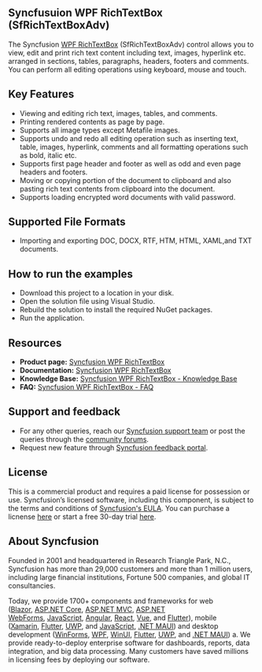 Syncfusuion WPF RichTextBox (SfRichTextBoxAdv)
----------------------------

The Syncfusion [WPF RichTextBox](https://www.syncfusion.com/wpf-controls/richtextbox?utm_source=github&utm_medium=github&utm_campaign=github-wpf-rte-examples) (SfRichTextBoxAdv) control allows you to view, edit and print rich text content including text, images, hyperlink etc. arranged in sections, tables, paragraphs, headers, footers and comments. You can perform all editing operations using keyboard, mouse and touch.

Key Features
------------

*   Viewing and editing rich text, images, tables, and comments.
*   Printing rendered contents as page by page.
*   Supports all image types except Metafile images.
*   Supports undo and redo all editing operation such as inserting text, table, images, hyperlink, comments and all formatting operations such as bold, italic etc.
*   Supports first page header and footer as well as odd and even page headers and footers.
*   Moving or copying portion of the document to clipboard and also pasting rich text contents from clipboard into the document.
*   Supports loading encrypted word documents with valid password.

Supported File Formats
----------------------

*  Importing and exporting DOC, DOCX, RTF, HTM, HTML, XAML,and TXT documents. 

How to run the examples
-----------------------

*   Download this project to a location in your disk.
*   Open the solution file using Visual Studio.
*   Rebuild the solution to install the required NuGet packages.
*   Run the application.

Resources
---------

*   **Product page:** [Syncfusion WPF RichTextBox](https://www.syncfusion.com/wpf-controls/richtextbox?utm_source=github&utm_medium=listing&utm_campaign=github-wpf-rte-examples)
*   **Documentation:** [Syncfusion WPF RichTextBox](https://help.syncfusion.com/wpf/richtextbox/overview?utm_source=github&utm_medium=listing&utm_campaign=github-wpf-rte-examples)
*   **Knowledge Base:** [Syncfusion WPF RichTextBox - Knowledge Base](https://support.syncfusion.com/kb/desktop/section/256?utm_source=github&utm_medium=listing&utm_campaign=github-wpf-rte-examples)
*   **FAQ:** [Syncfusion WPF RichTextBox - FAQ](https://www.syncfusion.com/faq/?utm_source=github&utm_medium=listing&utm_campaign=github-wpf-rte-examples)

Support and feedback
--------------------

*   For any other queries, reach our [Syncfusion support team](https://www.syncfusion.com/support/directtrac/incidents/newincident?utm_source=github&utm_medium=listing&utm_campaign=github-wpf-rte-examples) or post the queries through the [community forums](https://www.syncfusion.com/forums?utm_source=github&utm_medium=listing&utm_campaign=github-wpf-rte-examples).
*   Request new feature through [Syncfusion feedback portal](https://www.syncfusion.com/feedback?utm_source=github&utm_medium=listing&utm_campaign=github-wpf-rte-examples).

License
-------

This is a commercial product and requires a paid license for possession or use. Syncfusion’s licensed software, including this component, is subject to the terms and conditions of [Syncfusion's EULA](https://www.syncfusion.com/eula/es/?utm_source=github&utm_medium=listing&utm_campaign=github-wpf-rte-examples). You can purchase a licnense [here](https://www.syncfusion.com/sales/products?utm_source=github&utm_medium=listing&utm_campaign=github-wpf-rte-examples) or start a free 30-day trial [here](https://www.syncfusion.com/account/manage-trials/start-trials?utm_source=github&utm_medium=listing&utm_campaign=github-wpf-rte-examples).

About Syncfusion
----------------

Founded in 2001 and headquartered in Research Triangle Park, N.C., Syncfusion has more than 29,000 customers and more than 1 million users, including large financial institutions, Fortune 500 companies, and global IT consultancies.

Today, we provide 1700+ components and frameworks for web ([Blazor](https://www.syncfusion.com/blazor-components?utm_source=github&utm_medium=listing&utm_campaign=github-wpf-rte-examples), [ASP.NET Core](https://www.syncfusion.com/aspnet-core-ui-controls?utm_source=github&utm_medium=listing&utm_campaign=github-wpf-rte-examples), [ASP.NET MVC](https://www.syncfusion.com/aspnet-mvc-ui-controls?utm_source=github&utm_medium=listing&utm_campaign=github-wpf-rte-examples), [ASP.NET WebForms](https://www.syncfusion.com/jquery/aspnet-webforms-ui-controls?utm_source=github&utm_medium=listing&utm_campaign=github-wpf-rte-examples), [JavaScript](https://www.syncfusion.com/javascript-ui-controls?utm_source=github&utm_medium=listing&utm_campaign=github-wpf-rte-examples), [Angular](https://www.syncfusion.com/angular-ui-components?utm_source=github&utm_medium=listing&utm_campaign=github-wpf-rte-examples), [React](https://www.syncfusion.com/react-ui-components?utm_source=github&utm_medium=listing&utm_campaign=github-wpf-rte-examples), [Vue](https://www.syncfusion.com/vue-ui-components?utm_source=github&utm_medium=listing&utm_campaign=github-wpf-rte-examples), and [Flutter](https://www.syncfusion.com/flutter-widgets?utm_source=github&utm_medium=listing&utm_campaign=github-wpf-rte-examples)), mobile ([Xamarin](https://www.syncfusion.com/xamarin-ui-controls?utm_source=github&utm_medium=listing&utm_campaign=github-wpf-rte-examples), [Flutter](https://www.syncfusion.com/flutter-widgets?utm_source=github&utm_medium=listing&utm_campaign=github-wpf-rte-examples), [UWP](https://www.syncfusion.com/uwp-ui-controls?utm_source=github&utm_medium=listing&utm_campaign=github-wpf-rte-examples), and [JavaScript](https://www.syncfusion.com/javascript-ui-controls?utm_source=github&utm_medium=listing&utm_campaign=github-wpf-rte-examples), [.NET MAUI](https://www.syncfusion.com/maui-controls?utm_source=github&utm_medium=listing&utm_campaign=github-wpf-rte-examples)) and desktop development ([WinForms](https://www.syncfusion.com/winforms-ui-controls?utm_source=github&utm_medium=listing&utm_campaign=github-wpf-rte-examples), [WPF](https://www.syncfusion.com/wpf-ui-controls?utm_source=github&utm_medium=listing&utm_campaign=github-wpf-rte-examples), [WinUI](https://www.syncfusion.com/winui-controls?utm_source=github&utm_medium=listing&utm_campaign=github-wpf-rte-examples), [Flutter](https://www.syncfusion.com/flutter-widgets?utm_source=github&utm_medium=listing&utm_campaign=github-wpf-rte-examples), [UWP](https://www.syncfusion.com/uwp-ui-controls?utm_source=github&utm_medium=listing&utm_campaign=github-wpf-rte-examples), and [.NET MAUI](https://www.syncfusion.com/maui-controls?utm_source=github&utm_medium=listing&utm_campaign=github-wpf-rte-examples)) a. We provide ready-to-deploy enterprise software for dashboards, reports, data integration, and big data processing. Many customers have saved millions in licensing fees by deploying our software.